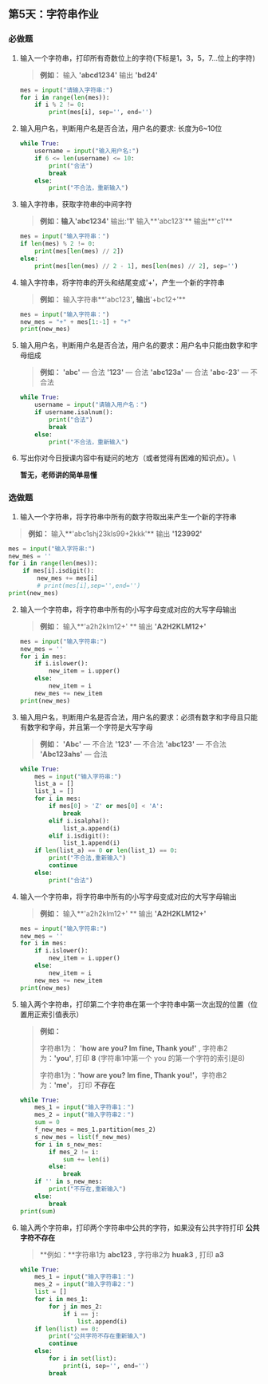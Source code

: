 ## 第5天：字符串作业

### 必做题

1. 输入一个字符串，打印所有奇数位上的字符(下标是1，3，5，7…位上的字符)

   > **例如：** 输入 **'abcd1234'**  输出 **'bd24'**

   ```python
   mes = input("请输入字符串:")
   for i in range(len(mes)):
       if i % 2 != 0:
           print(mes[i], sep='', end='')
   ```

   

2. 输入用户名，判断用户名是否合法，用户名的要求: 长度为6~10位

   ```python
   while True:
       username = input("输入用户名:")
       if 6 <= len(username) <= 10:
           print("合法")
           break
       else:
           print("不合法，重新输入")
   ```

   

3. 输入字符串，获取字符串的中间字符 

   > **例如：**输入**'abc1234'**  输出:**'1'**     输入**'abc123'**  输出**'c1'**

   ```python
   mes = input("输入字符串：")
   if len(mes) % 2 != 0:
       print(mes[len(mes) // 2])
   else:
       print(mes[len(mes) // 2 - 1], mes[len(mes) // 2], sep='')
   ```

   

4. 输入字符串，将字符串的开头和结尾变成'+'，产生一个新的字符串

   > **例如：** 输入字符串**'abc123'**,  输出**'+bc12+'**

   ```python
   mes = input("输入字符串：")
   new_mes = "+" + mes[1:-1] + "+"
   print(new_mes)
   ```

   

5. 输入用户名，判断用户名是否合法，用户名的要求：用户名中只能由数字和字母组成

   > **例如：** **'abc'**  — 合法    **'123'** — 合法   **'abc123a'**  — 合法   **'abc-23'**   — 不合法

   ```python
   while True:
       username = input("请输入用户名：")
       if username.isalnum():
           print("合法")
           break
       else:
           print("不合法，重新输入")
   ```

   

6. 写出你对今日授课内容中有疑问的地方（或者觉得有困难的知识点）。\

   **暂无，老师讲的简单易懂**

### 选做题

1. 输入一个字符串，将字符串中所有的数字符取出来产生一个新的字符串 

  > **例如：** 输入**'abc1shj23kls99+2kkk'**    输出 **'123992'**

```python
mes = input("输入字符串:")
new_mes = ''
for i in range(len(mes)):
    if mes[i].isdigit():
        new_mes += mes[i]
        # print(mes[i],sep='',end='')
print(new_mes)
```



2. 输入一个字符串，将字符串中所有的小写字母变成对应的大写字母输出

   > **例如：** 输入**'a2h2klm12+' **  输出  **'A2H2KLM12+'**

   ```py
   mes = input("输入字符串:")
   new_mes = ''
   for i in mes:
       if i.islower():
           new_item = i.upper()
       else:
           new_item = i
       new_mes += new_item
   print(new_mes)
   
   ```

   

3. 输入用户名，判断用户名是否合法，用户名的要求：必须有数字和字母且只能有数字和字母，并且第一个字符是大写字母

   > **例如：** **'Abc'**  — 不合法    **'123'**  — 不合法   **'abc123'**  — 不合法    **'Abc123ahs'**  — 合法

   ```python
   while True:
       mes = input("输入字符串:")
       list_a = []
       list_1 = []
       for i in mes:
           if mes[0] > 'Z' or mes[0] < 'A':
               break
           elif i.isalpha():
               list_a.append(i)
           elif i.isdigit():
               list_1.append(i)
       if len(list_a) == 0 or len(list_1) == 0:
           print("不合法,重新输入")
           continue
       else:
           print("合法")
   ```

   

4. 输入一个字符串，将字符串中所有的小写字母变成对应的大写字母输出 

   > **例如：** 输入**'a2h2klm12+' **  输出 **'A2H2KLM12+'**

   ```python
   mes = input("输入字符串:")
   new_mes = ''
   for i in mes:
       if i.islower():
           new_item = i.upper()
       else:
           new_item = i
       new_mes += new_item
   print(new_mes)
   ```

   

5. 输入两个字符串，打印第二个字符串在第一个字符串中第一次出现的位置（位置用正索引值表示）

   > **例如：** 
   >
   > 字符串1为： **'how are you? Im fine, Thank you!'**  , 字符串2为：**'you'**,  打印 **8** (字符串1中第一个 you 的第一个字符的索引是8)  
   >
   > 字符串1为：**'how are you? Im fine, Thank you!'**，字符串2为：**'me'**， 打印 **不存在**

   ```python
   while True:
       mes_1 = input("输入字符串1：")
       mes_2 = input("输入字符串2：")
       sum = 0
       f_new_mes = mes_1.partition(mes_2)
       s_new_mes = list(f_new_mes)
       for i in s_new_mes:
           if mes_2 != i:
               sum += len(i)
           else:
               break
       if '' in s_new_mes:
           print("不存在,重新输入")
       else:
           break
   print(sum)
   ```

   

6. 输入两个字符串，打印两个字符串中公共的字符，如果没有公共字符打印 **公共字符不存在**

   > **例如：**字符串1为 **abc123** , 字符串2为  **huak3** , 打印 **a3**
   
   ```python
   while True:
       mes_1 = input("输入字符串1：")
       mes_2 = input("输入字符串2：")
       list = []
       for i in mes_1:
           for j in mes_2:
               if i == j:
                   list.append(i)
       if len(list) == 0:
           print("公共字符不存在重新输入")
           continue
       else:
           for i in set(list):
               print(i, sep='', end='')
           break
   ```
   
   

